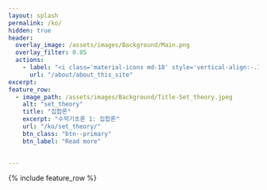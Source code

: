 ```yaml
---
layout: splash
permalink: /ko/
hidden: true
header:
  overlay_image: /assets/images/Background/Main.png
  overlay_filter: 0.85
  actions:
    - label: "<i class='material-icons md-18' style='vertical-align:-.1em'>&#xE873;</i>  About this site"
      url: "/about/about_this_site"
excerpt: 
feature_row:
  - image_path: /assets/images/Background/Title-Set_theory.jpeg
    alt: "set_theory"
    title: "집합론"
    excerpt: "수학기초론 1: 집합론"
    url: "/ko/set_theory/"
    btn_class: "btn--primary"
    btn_label: "Read more"
  

---
```

{% include feature_row %}
